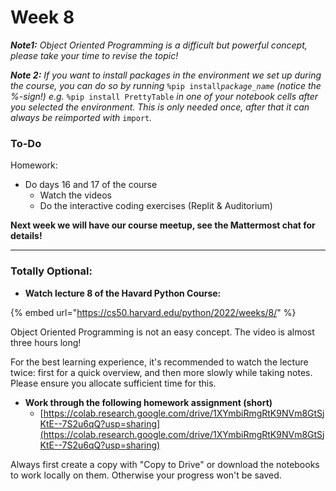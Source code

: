 # Week 8

_**Note1:** Object Oriented Programming is a difficult but powerful concept, please take your time to revise the topic!_

_**Note 2:** If you want to install packages in the environment we set up during the course, you can do so by running_ `%pip install`_`package_name` (notice the %-sign!) e.g._ `%pip install PrettyTable` _in one of your notebook cells after you selected the environment. This is only needed once, after that it can always be reimported with_ `import`_._

### To-Do

Homework:

* Do days 16 and 17 of the course
  * Watch the videos
  * Do the interactive coding exercises (Replit & Auditorium)

**Next week we will have our course meetup, see the Mattermost chat for details!**

***

### Totally Optional:

* **Watch lecture 8 of the Havard Python Course:**

{% embed url="https://cs50.harvard.edu/python/2022/weeks/8/" %}

Object Oriented Programming is not an easy concept. The video is almost three hours long!

For the best learning experience, it's recommended to watch the lecture twice: first for a quick overview, and then more slowly while taking notes. Please ensure you allocate sufficient time for this.

* **Work through the following homework assignment (short)**
  * [https://colab.research.google.com/drive/1XYmbiRmgRtK9NVm8GtSjKtE--7S2u6qQ?usp=sharing](https://colab.research.google.com/drive/1XYmbiRmgRtK9NVm8GtSjKtE--7S2u6qQ?usp=sharing)

Always first create a copy with "Copy to Drive" or download the notebooks to work locally on them. Otherwise your progress won't be saved.

